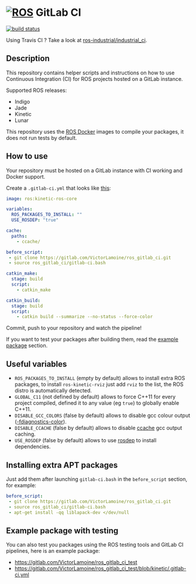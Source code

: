  [![ROS](http://www.ros.org/wp-content/uploads/2013/10/rosorg-logo1.png)](http://www.ros.org/) GitLab CI
===

[![build status](https://gitlab.com/VictorLamoine/ros_gitlab_ci/badges/master/build.svg)](https://gitlab.com/VictorLamoine/ros_gitlab_ci/commits/master)


Using Travis CI ? Take a look at [ros-industrial/industrial_ci](https://github.com/ros-industrial/industrial_ci).

## Description
This repository contains helper scripts and instructions on how to use Continuous Integration (CI) for ROS projects hosted on a GitLab instance.

Supported ROS releases:
- Indigo
- Jade
- Kinetic
- Lunar

This repository uses the [ROS Docker](https://hub.docker.com/_/ros/) images to compile your packages, it does not run tests by default.

## How to use
Your repository must be hosted on a GitLab instance with CI working and Docker support.

Create a `.gitlab-ci.yml` that looks like [this](/.gitlab-ci.yml):

```yml
image: ros:kinetic-ros-core

variables:
  ROS_PACKAGES_TO_INSTALL: ""
  USE_ROSDEP: "true"

cache:
  paths:
    - ccache/

before_script:
 - git clone https://gitlab.com/VictorLamoine/ros_gitlab_ci.git
 - source ros_gitlab_ci/gitlab-ci.bash

catkin_make:
  stage: build
  script:
    - catkin_make

catkin_build:
  stage: build
  script:
    - catkin build --summarize --no-status --force-color

```
Commit, push to your repository and watch the pipeline!

If you want to test your packages after building them, read the [example package](#example-package-with-testing) section.

## Useful variables
- `ROS_PACKAGES_TO_INSTALL` (empty by default) allows to install extra ROS packages, to install `ros-kinetic-rviz` just add `rviz` to the list, the ROS distro is automatically detected.
- `GLOBAL_C11` (not defined by default) allows to force C++11 for every project compiled, defined it to any value (eg `true`) to globally enable C++11.
- `DISABLE_GCC_COLORS` (false by default) allows to disable gcc colour output ([-fdiagnostics-color](https://gcc.gnu.org/onlinedocs/gcc/Diagnostic-Message-Formatting-Options.html)).
- `DISABLE_CCACHE` (false by default) allows to disable [ccache](https://ccache.samba.org/) gcc output caching.
- `USE_ROSDEP` (false by default) allows to use [rosdep](wiki.ros.org/rosdep/) to install dependencies.

## Installing extra APT packages
Just add them after launching `gitlab-ci.bash` in the `before_script` section, for example:

```yml
before_script:
 - git clone https://gitlab.com/VictorLamoine/ros_gitlab_ci.git
 - source ros_gitlab_ci/gitlab-ci.bash
 - apt-get install -qq liblapack-dev </dev/null
```

## Example package with testing
You can also test you packages using the ROS testing tools and GitLab CI pipelines, here is an example package:
- https://gitlab.com/VictorLamoine/ros_gitlab_ci_test
- https://gitlab.com/VictorLamoine/ros_gitlab_ci_test/blob/kinetic/.gitlab-ci.yml


